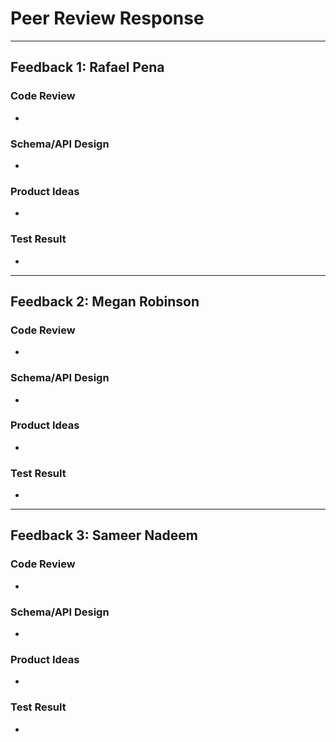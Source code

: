 # Peer Review Response
---

## Feedback 1: Rafael Pena 
### Code Review
- 
### Schema/API Design
- 
### Product Ideas
- 
### Test Result 
- 

---

## Feedback 2: Megan Robinson
### Code Review
- 
### Schema/API Design
- 
### Product Ideas
- 
### Test Result 
- 


---

## Feedback 3: Sameer Nadeem
### Code Review
- 
### Schema/API Design
- 
### Product Ideas
- 
### Test Result 
- 
